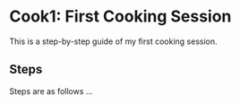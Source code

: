 # Cook1: First Cooking Session

This is a step-by-step guide of my first cooking session.

## Steps

Steps are as follows ...
